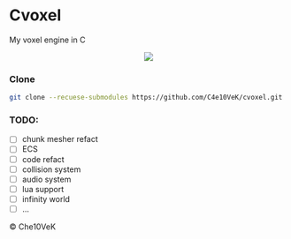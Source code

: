 # Cvoxel
My voxel engine in C

<p align='center'>
  <img src='https://cdn.7tv.app/emote/60ab8e7106222d3c18cc7ced/3x'/>
</p>

### Clone
```bash
git clone --recuese-submodules https://github.com/C4e10VeK/cvoxel.git
```

### TODO:
- [ ] chunk mesher refact
- [ ] ECS
- [ ] code refact
- [ ] collision system
- [ ] audio system
- [ ] lua support
- [ ] infinity world
- [ ] ...

&copy; Che10VeK
